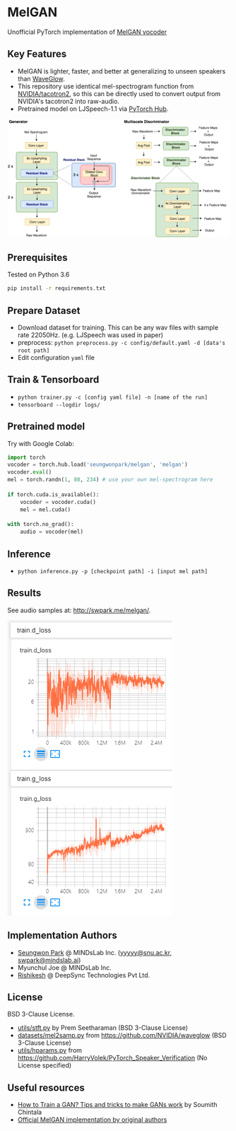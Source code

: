 # MelGAN
Unofficial PyTorch implementation of [MelGAN vocoder](https://arxiv.org/abs/1910.06711)

## Key Features

- MelGAN is lighter, faster, and better at generalizing to unseen speakers than [WaveGlow](https://github.com/NVIDIA/waveglow).
- This repository use identical mel-spectrogram function from [NVIDIA/tacotron2](https://github.com/NVIDIA/tacotron2), so this can be directly used to convert output from NVIDIA's tacotron2 into raw-audio.
- Pretrained model on LJSpeech-1.1 via [PyTorch Hub](https://pytorch.org/hub).

![](./assets/gd.png)

## Prerequisites

Tested on Python 3.6
```bash
pip install -r requirements.txt
```

## Prepare Dataset

- Download dataset for training. This can be any wav files with sample rate 22050Hz. (e.g. LJSpeech was used in paper)
- preprocess: `python preprocess.py -c config/default.yaml -d [data's root path]`
- Edit configuration `yaml` file

## Train & Tensorboard

- `python trainer.py -c [config yaml file] -n [name of the run]`
- `tensorboard --logdir logs/`

## Pretrained model

Try with Google Colab: 

```python
import torch
vocoder = torch.hub.load('seungwonpark/melgan', 'melgan')
vocoder.eval()
mel = torch.randn(1, 80, 234) # use your own mel-spectrogram here

if torch.cuda.is_available():
    vocoder = vocoder.cuda()
    mel = mel.cuda()

with torch.no_grad():
    audio = vocoder(mel)
```

## Inference

- `python inference.py -p [checkpoint path] -i [input mel path]`

## Results

See audio samples at:  http://swpark.me/melgan/.

![](./assets/lj-tensorboard.png)


## Implementation Authors

- [Seungwon Park](http://swpark.me) @ MINDsLab Inc. (yyyyy@snu.ac.kr, swpark@mindslab.ai)
- Myunchul Joe @ MINDsLab Inc.
- [Rishikesh](https://github.com/rishikksh20) @ DeepSync Technologies Pvt Ltd.

## License

BSD 3-Clause License.

- [utils/stft.py](./utils/stft.py) by Prem Seetharaman (BSD 3-Clause License)
- [datasets/mel2samp.py](./datasets/mel2samp.py) from https://github.com/NVIDIA/waveglow (BSD 3-Clause License)
- [utils/hparams.py](./utils/hparams.py) from https://github.com/HarryVolek/PyTorch_Speaker_Verification (No License specified)

## Useful resources

- [How to Train a GAN? Tips and tricks to make GANs work](https://github.com/soumith/ganhacks) by Soumith Chintala
- [Official MelGAN implementation by original authors](https://github.com/descriptinc/melgan-neurips)
